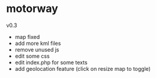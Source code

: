 motorway
========
v0.3
- map fixed
- add more kml files
- remove unused js
- edit some css
- edit index.php for some texts
- add geolocation feature (click on resize map to toggle)
